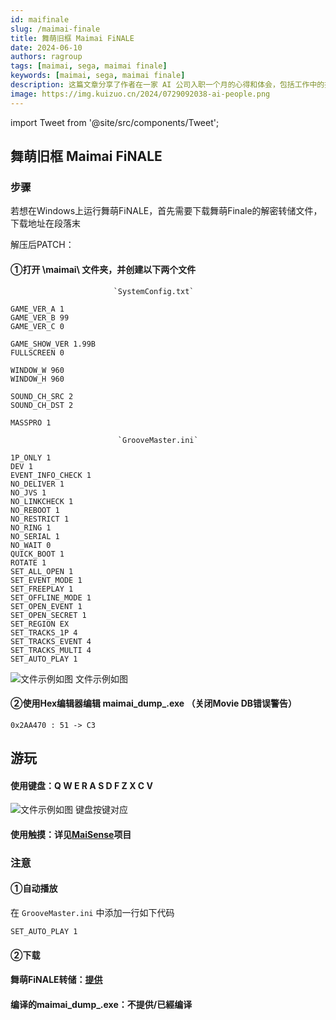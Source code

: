 ```yaml
---
id: maifinale
slug: /maimai-finale
title: 舞萌旧框 Maimai FiNALE
date: 2024-06-10
authors: ragroup
tags: [maimai, sega, maimai finale]
keywords: [maimai, sega, maimai finale]
description: 这篇文章分享了作者在一家 AI 公司入职一个月的心得和体会，包括工作中的挑战与成长。
image: https://img.kuizuo.cn/2024/0729092038-ai-people.png
---
```


import Tweet from '@site/src/components/Tweet';

## 舞萌旧框 Maimai FiNALE
### 步骤
若想在Windows上运行舞萌FiNALE，首先需要下载舞萌Finale的解密转储文件，下载地址在段落末

解压后PATCH：

#### ①打开 \maimai\ 文件夹，并创建以下两个文件

                           `SystemConfig.txt`
```
GAME_VER_A 1
GAME_VER_B 99
GAME_VER_C 0

GAME_SHOW_VER 1.99B
FULLSCREEN 0

WINDOW_W 960
WINDOW_H 960

SOUND_CH_SRC 2
SOUND_CH_DST 2

MASSPRO 1
```
                            `GrooveMaster.ini`
```
1P_ONLY 1
DEV 1
EVENT_INFO_CHECK 1
NO_DELIVER 1
NO_JVS 1
NO_LINKCHECK 1
NO_REBOOT 1
NO_RESTRICT 1
NO_RING 1
NO_SERIAL 1
NO_WAIT 0
QUICK_BOOT 1
ROTATE 1
SET_ALL_OPEN 1
SET_EVENT_MODE 1
SET_FREEPLAY 1
SET_OFFLINE_MODE 1
SET_OPEN_EVENT 1
SET_OPEN_SECRET 1
SET_REGION EX
SET_TRACKS_1P 4
SET_TRACKS_EVENT 4
SET_TRACKS_MULTI 4
SET_AUTO_PLAY 1
```
![文件示例如图](https://www.94joy.cn/wp-content/uploads/2022/04/sublime_text_bqD8XM38Aw-1024x738.png "文件示例如图") 文件示例如图

#### ②使用Hex编辑器编辑 maimai_dump_.exe （关闭Movie DB错误警告）
```
0x2AA470 : 51 -> C3
```
## 游玩
#### 使用键盘：Q W E R A S D F Z X C V
![文件示例如图](https://www.94joy.cn/wp-content/uploads/2022/04/maikeyboard.png "文件示例如图") 键盘按键对应
#### 使用触摸：详见[MaiSense](https://github.com/SirusDoma/MaiSense)项目

### 注意

#### ①自动播放

在 `GrooveMaster.ini` 中添加一行如下代码
```
SET_AUTO_PLAY 1
```
#### ②下载

#### 舞萌FiNALE转储：[提供](http://alist.ragroup.us.kg/terabox4/share/maimai/MAIMAI%20FINALE)

#### 编译的maimai_dump_.exe：不提供/已經编译
